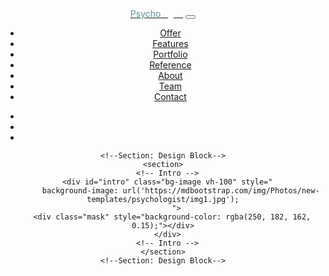   <header>
    <!-- Navbar -->
    <nav class="navbar navbar-expand-lg navbar-light fixed-top mask-custom shadow-0">
      <div class="container">
        <a class="navbar-brand" href="#!"><span style="color: #5e9693;">Psycho</span><span style="color: #fff;">logist</span></a>
        <button class="navbar-toggler" type="button" data-mdb-toggle="collapse"
          data-mdb-target="#navbarSupportedContent" aria-controls="navbarSupportedContent" aria-expanded="false"
          aria-label="Toggle navigation">
          <i class="fas fa-bars"></i>
        </button>
        <div class="collapse navbar-collapse" id="navbarSupportedContent">
          <ul class="navbar-nav me-auto">
            <li class="nav-item">
              <a class="nav-link" href="#!">Offer</a>
            </li>
            <li class="nav-item">
              <a class="nav-link" href="#!">Features</a>
            </li>
            <li class="nav-item">
              <a class="nav-link" href="#!">Portfolio</a>
            </li>
            <li class="nav-item">
              <a class="nav-link" href="#!">Reference</a>
            </li>
            <li class="nav-item">
              <a class="nav-link" href="#!">About</a>
            </li>
            <li class="nav-item">
              <a class="nav-link" href="#!">Team</a>
            </li>
            <li class="nav-item">
              <a class="nav-link" href="#!">Contact</a>
            </li>
          </ul>
          <ul class="navbar-nav d-flex flex-row">
            <li class="nav-item me-3 me-lg-0">
              <a class="nav-link" href="#!">
                <i class="fas fa-shopping-cart"></i>
              </a>
            </li>
            <li class="nav-item me-3 me-lg-0">
              <a class="nav-link" href="#!">
                <i class="fab fa-twitter"></i>
              </a>
            </li>
            <li class="nav-item me-3 me-lg-0">
              <a class="nav-link" href="#!">
                <i class="fab fa-instagram"></i>
              </a>
            </li>
          </ul>
        </div>
      </div>
    </nav>
    <!-- Navbar -->
  
    <!--Section: Design Block-->
    <section>
      <!-- Intro -->
      <div id="intro" class="bg-image vh-100" style="
            background-image: url('https://mdbootstrap.com/img/Photos/new-templates/psychologist/img1.jpg');
          ">
        <div class="mask" style="background-color: rgba(250, 182, 162, 0.15);"></div>
      </div>
      <!-- Intro -->
    </section>
    <!--Section: Design Block-->
  </header>